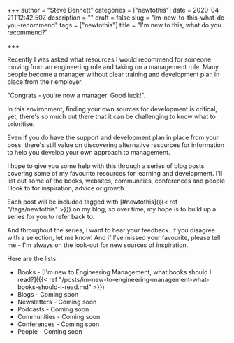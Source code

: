+++
author = "Steve Bennett"
categories = ["newtothis"]
date = 2020-04-21T12:42:50Z
description = ""
draft = false
slug = "im-new-to-this-what-do-you-recommend"
tags = ["newtothis"]
title = "I'm new to this, what do you recommend?"

+++

Recently I was asked what resources I would recommend for someone moving from an engineering role and taking on a management role. Many people become a manager without clear training and development plan in place from their employer.

"Congrats - you're now a manager. Good luck!".

In this environment, finding your own sources for development is critical, yet, there's so much out there that it can be challenging to know what to prioritise.

Even if you do have the support and development plan in place from your boss, there's still value on discovering alternative resources for information to help you develop your own approach to management.

I hope to give you some help with this through a series of blog posts covering some of my favourite resources for learning and development. I'll list out some of the books, websites, communities, conferences and people I look to for inspiration, advice or growth.&nbsp;

Each post will be included tagged with [#newtothis]({{< ref "/tags/newtothis" >}}) on my blog, so over time, my hope is to build up a series for you to refer back to.

And throughout the series, I want to hear your feedback. If you disagree with a selection, let me know! And if I've missed your favourite, please tell me - I'm always on the look-out for new sources of inspiration.

Here are the lists:

- Books - [I'm new to Engineering Management, what books should I read?]({{< ref "/posts/im-new-to-engineering-management-what-books-should-i-read.md" >}})
- Blogs - Coming soon
- Newsletters - Coming soon
- Podcasts - Coming soon
- Communities - Coming soon
- Conferences - Coming soon
- People - Coming soon



